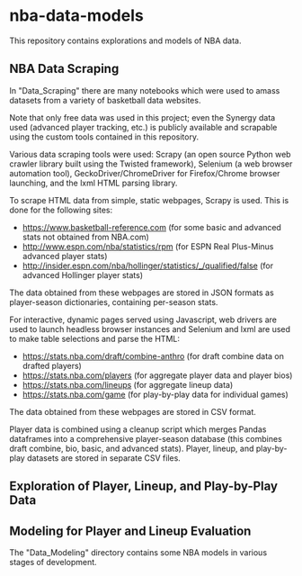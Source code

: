 # nba-data-models

This repository contains explorations and models of NBA data. 

## NBA Data Scraping

In "Data_Scraping" there are many notebooks which were used to amass datasets from a variety of basketball data websites. 

Note that only free data was used in this project; even the Synergy data used (advanced player tracking, etc.) is publicly available and scrapable using the custom tools contained in this repository.

Various data scraping tools were used: Scrapy (an open source Python web crawler library built using the Twisted framework), Selenium (a web browser automation tool), GeckoDriver/ChromeDriver for Firefox/Chrome browser launching, and the lxml HTML parsing library.

To scrape HTML data from simple, static webpages, Scrapy is used. This is done for the following sites:

* https://www.basketball-reference.com (for some basic and advanced stats not obtained from NBA.com)
* http://www.espn.com/nba/statistics/rpm (for ESPN Real Plus-Minus advanced player stats)
* http://insider.espn.com/nba/hollinger/statistics/_/qualified/false (for advanced Hollinger player stats)

The data obtained from these webpages are stored in JSON formats as player-season dictionaries, containing per-season stats.


For interactive, dynamic pages served using Javascript, web drivers are used to launch headless browser instances and Selenium and lxml are used to make table selections and parse the HTML:

* https://stats.nba.com/draft/combine-anthro (for draft combine data on drafted players)
* https://stats.nba.com/players (for aggregate player data and player bios)
* https://stats.nba.com/lineups (for aggregate lineup data)
* https://stats.nba.com/game (for play-by-play data for individual games)

The data obtained from these webpages are stored in CSV format. 


Player data is combined using a cleanup script which merges Pandas dataframes into a comprehensive player-season database (this combines draft combine, bio, basic, and advanced stats). Player, lineup, and play-by-play datasets are stored in separate CSV files.


## Exploration of Player, Lineup, and Play-by-Play Data


## Modeling for Player and Lineup Evaluation

The "Data_Modeling" directory contains some NBA models in various stages of development.
